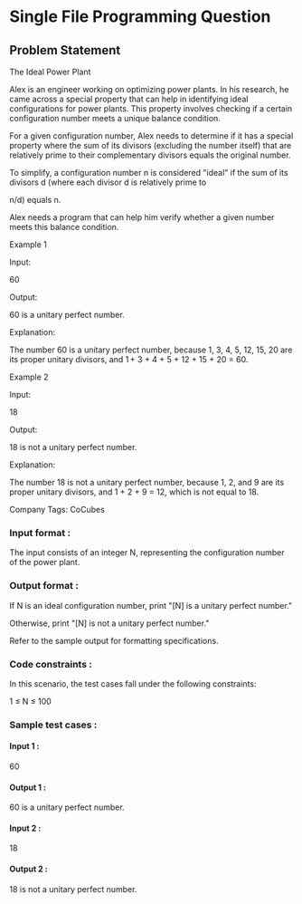 # Single File Programming Question

## Problem Statement

The Ideal Power Plant

Alex is an engineer working on optimizing power plants. In his research, he came across a special property that can help in identifying ideal configurations for power plants. This property involves checking if a certain configuration number meets a unique balance condition.

For a given configuration number, Alex needs to determine if it has a special property where the sum of its divisors (excluding the number itself) that are relatively prime to their complementary divisors equals the original number.

To simplify, a configuration number n is considered "ideal" if the sum of its divisors d (where each divisor d is relatively prime to

n/d) equals n.

Alex needs a program that can help him verify whether a given number meets this balance condition.

Example 1

Input:

60

Output:

60 is a unitary perfect number.

Explanation:

The number 60 is a unitary perfect number, because 1, 3, 4, 5, 12, 15, 20 are its proper unitary divisors, and 1 + 3 + 4 + 5 + 12 + 15 + 20 = 60.

Example 2

Input:

18

Output:

18 is not a unitary perfect number.

Explanation:

The number 18 is not a unitary perfect number, because 1, 2, and 9 are its proper unitary divisors, and 1 + 2 + 9 = 12, which is not equal to 18.

Company Tags: CoCubes

### Input format :

The input consists of an integer N, representing the configuration number of the power plant.

### Output format :

If N is an ideal configuration number, print "[N] is a unitary perfect number."

Otherwise, print "[N] is not a unitary perfect number."

Refer to the sample output for formatting specifications.

### Code constraints :

In this scenario, the test cases fall under the following constraints:

1 ≤ N ≤ 100

### Sample test cases :

#### Input 1 :

60

#### Output 1 :

60 is a unitary perfect number.

#### Input 2 :

18

#### Output 2 :

18 is not a unitary perfect number.
